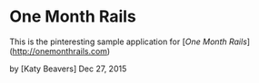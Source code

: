 # One Month Rails

This is the pinteresting sample application for
[*One Month Rails*] (http://onemonthrails.com)

by [Katy Beavers] Dec 27, 2015